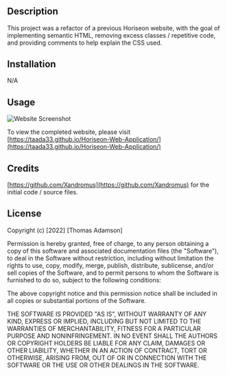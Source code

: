 # <Horiseon Web Application>

## Description

This project was a refactor of a previous Horiseon website, with the goal of implementing semantic HTML, removing excess classes / repetitive code, and providing comments to help explain the CSS used.

## Installation

N/A

## Usage

![Website Screenshot](assets/images/screenshot.png)

To view the completed website, please visit [https://taada33.github.io/Horiseon-Web-Application/](https://taada33.github.io/Horiseon-Web-Application/)

## Credits

[https://github.com/Xandromus](https://github.com/Xandromus) for the initial code / source files.

## License

Copyright (c) [2022] [Thomas Adamson]

Permission is hereby granted, free of charge, to any person obtaining a copy
of this software and associated documentation files (the "Software"), to deal
in the Software without restriction, including without limitation the rights
to use, copy, modify, merge, publish, distribute, sublicense, and/or sell
copies of the Software, and to permit persons to whom the Software is
furnished to do so, subject to the following conditions:

The above copyright notice and this permission notice shall be included in all
copies or substantial portions of the Software.

THE SOFTWARE IS PROVIDED "AS IS", WITHOUT WARRANTY OF ANY KIND, EXPRESS OR
IMPLIED, INCLUDING BUT NOT LIMITED TO THE WARRANTIES OF MERCHANTABILITY,
FITNESS FOR A PARTICULAR PURPOSE AND NONINFRINGEMENT. IN NO EVENT SHALL THE
AUTHORS OR COPYRIGHT HOLDERS BE LIABLE FOR ANY CLAIM, DAMAGES OR OTHER
LIABILITY, WHETHER IN AN ACTION OF CONTRACT, TORT OR OTHERWISE, ARISING FROM,
OUT OF OR IN CONNECTION WITH THE SOFTWARE OR THE USE OR OTHER DEALINGS IN THE
SOFTWARE.
